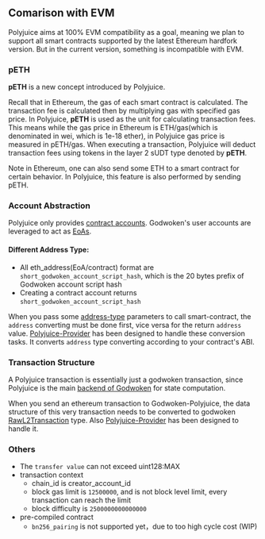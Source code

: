 ## Comarison with EVM
Polyjuice aims at 100% EVM compatibility as a goal, meaning we plan to support all smart contracts supported by the latest Ethereum hardfork version. But in the current version, something is incompatible with EVM.

### pETH
**pETH** is a new concept introduced by Polyjuice. 

Recall that in Ethereum, the gas of each smart contract is calculated. The transaction fee is calculated then by multiplying gas with specified gas price. In Polyjuice, **pETH** is used as the unit for calculating transaction fees. This means while the gas price in Ethereum is ETH/gas(which is denominated in wei, which is 1e-18 ether), in Polyjuice gas price is measured in pETH/gas. When executing a transaction, Polyjuice will deduct transaction fees using tokens in the layer 2 sUDT type denoted by **pETH**.

Note in Ethereum, one can also send some ETH to a smart contract for certain behavior. In Polyjuice, this feature is also performed by sending pETH.

### Account Abstraction
Polyjuice only provides [contract accounts](https://ethereum.org/en/glossary/#contract-account). Godwoken's user accounts are leveraged to act as [EoAs](https://ethereum.org/en/glossary/#eoa).

#### Different Address Type: 
* All eth_address(EoA/contract) format are `short_godwoken_account_script_hash`, which is the 20 bytes prefix of Godwoken account script hash
* Creating a contract account returns `short_godwoken_account_script_hash`

When you pass some [address-type](https://docs.soliditylang.org/en/v0.8.9/types.html#address) parameters to call smart-contract, the `address` converting must be done first, vice versa for the return `address` value. [Polyjuice-Provider](https://github.com/nervosnetwork/polyjuice-provider) has been designed to handle these conversion tasks. It converts `address` type converting according to your contract's ABI. 

### Transaction Structure
A Polyjuice transaction is essentially just a godwoken transaction, since Polyjuice is the main [backend of Godwoken](https://github.com/nervosnetwork/godwoken/blob/master/docs/life_of_a_godwoken_transaction.md#backend) for state computation.

When you send an ethereum transaction to Godwoken-Polyjuice, the data structure of this very transaction needs to be converted to godwoken [RawL2Transaction](https://github.com/nervosnetwork/godwoken/blob/9a3d92/crates/types/schemas/godwoken.mol#L56-L61) type. Also [Polyjuice-Provider](https://github.com/nervosnetwork/polyjuice-provider) has been designed to handle it.

### Others
* The `transfer value` can not exceed uint128:MAX
* transaction context
  - chain_id is creator_account_id
  - block gas limit is `12500000`, and is not block level limit, every transaction can reach the limit
  - block difficulty is `2500000000000000`
* pre-compiled contract
  - `bn256_pairing` is not supported yet，due to too high cycle cost (WIP) 
